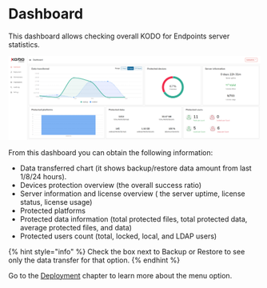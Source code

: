 # Dashboard

This dashboard allows checking overall KODO for Endpoints server statistics.

![](../../.gitbook/assets/image%20%284%29.png)

From this dashboard you can obtain the following information: 

* Data transferred chart \(it shows backup/restore data amount from last 1/8/24 hours\).
* Devices protection overview \(the overall success ratio\)
* Server information and license overview \( the server uptime, license status, license usage\)
* Protected platforms 
* Protected data information \(total protected files, total protected data, average protected files, and data\)
* Protected users count \(total, locked, local, and LDAP users\)

{% hint style="info" %}
Check the box next to Backup or Restore to see only the data transfer for that option.
{% endhint %}

Go to the [Deployment](../../deployment/) chapter to learn more about the menu option.

